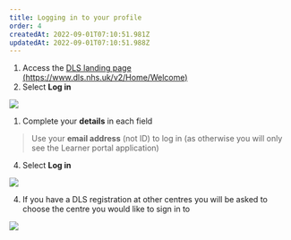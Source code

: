 ```yaml
---
title: Logging in to your profile
order: 4
createdAt: 2022-09-01T07:10:51.981Z
updatedAt: 2022-09-01T07:10:51.988Z
---
```

1. Access the [DLS landing page (https://www.dls.nhs.uk/v2/Home/Welcome​)](https://www.dls.nhs.uk/v2/Home/Welcome​)
2. Select **Log in​**

![](/img/ad-1-08-Logging-in.jpg)

1. Complete your **details** in each field​

> Use your **email address** (not ID) to log in​ (as otherwise you will only see the Learner portal application)

4. Select **Log in​**

![](/img/ad-1-09-Logging-in.jpg)

4. If you have a DLS registration at other centres you will be asked to choose the centre you would like to sign in to

![](/img/ad-1-10-Logging-in.jpg)